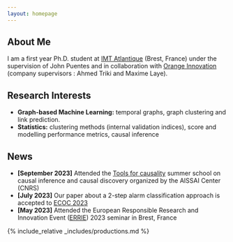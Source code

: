 ```yaml
---
layout: homepage
---
```


## About Me

I am a first year Ph.D. student at [IMT Atlantique](https://www.imt-atlantique.fr/en) (Brest, France) under the supervision of John Puentes and  in collaboration with [Orange Innovation](https://hellofuture.orange.com/en/) (company supervisors : Ahmed Triki and Maxime Laye).


## Research Interests

- **Graph-based Machine Learning:** temporal graphs, graph clustering and link prediction.
- **Statistics:** clustering methods (internal validation indices), score and modelling performance metrics, causal inference

## News

- **[September 2023]** Attended the [Tools for causality](https://quarter-on-causality.github.io/tools/) summer school on causal inference and causal discovery organized by the AISSAI Center (CNRS)
- **[July 2023]** Our paper about a 2-step alarm classification approach is accepted to [ECOC 2023](https://ecoc2023.theiet.org/)
- **[May 2023]** Attended the European Responsible Research and Innovation Event ([ERRIE](https://msca-bienvenue.bretagne.bzh/news/errie-2023-register-now/)) 2023 seminar in Brest, France 


<!--- {% include_relative _includes/publications.md %} -->

<!--- {% include_relative _includes/services.md %} -->

{% include_relative _includes/productions.md %}
